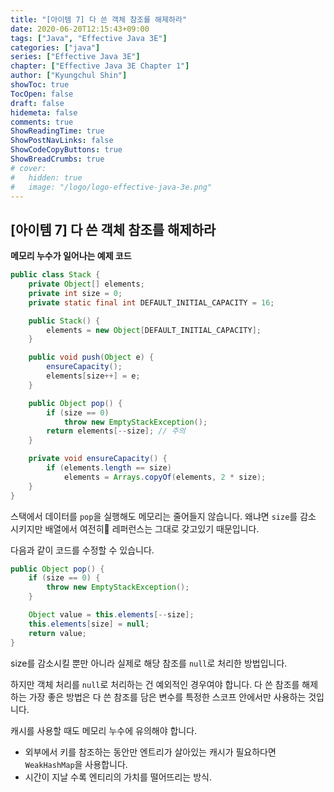 ```yaml
---
title: "[아이템 7] 다 쓴 객체 참조를 해제하라"
date: 2020-06-20T12:15:43+09:00
tags: ["Java", "Effective Java 3E"]
categories: ["java"]
series: ["Effective Java 3E"]
chapter: ["Effective Java 3E Chapter 1"]
author: ["Kyungchul Shin"]
showToc: true
TocOpen: false
draft: false
hidemeta: false
comments: true
ShowReadingTime: true
ShowPostNavLinks: false
ShowCodeCopyButtons: true
ShowBreadCrumbs: true
# cover:
#   hidden: true
#   image: "/logo/logo-effective-java-3e.png"
---
```

## [아이템 7] 다 쓴 객체 참조를 해제하라
**메모리 누수가 일어나는 예제 코드**
``` java
public class Stack {
    private Object[] elements;
    private int size = 0;
    private static final int DEFAULT_INITIAL_CAPACITY = 16;

    public Stack() {
        elements = new Object[DEFAULT_INITIAL_CAPACITY];
    }

    public void push(Object e) {
        ensureCapacity();
        elements[size++] = e; 
    }

    public Object pop() {
        if (size == 0)
            throw new EmptyStackException();
        return elements[--size]; // 주의
    }

    private void ensureCapacity() {
        if (elements.length == size)
            elements = Arrays.copyOf(elements, 2 * size);
    }
}
```
스택에서 데이터를 `pop`을 실행해도 메모리는 줄어들지 않습니다. 왜냐면 `size`를 감소 시키지만 배열에서 여전히 레퍼런스는 그대로 갖고있기 때문입니다.
   
다음과 같이 코드를 수정할 수 있습니다.
``` java
public Object pop() {
    if (size == 0) {
        throw new EmptyStackException();
    }

    Object value = this.elements[--size];
    this.elements[size] = null;
    return value;
}
```

size를 감소시킬 뿐만 아니라 실제로 해당 참조를 `null`로 처리한 방법입니다.
   
하지만 객체 처리를 `null`로 처리하는 건 예외적인 경우여야 합니다. 다 쓴 참조를 해제하는 가장 좋은 방법은 다 쓴 참조를 담은 변수를 특정한 스코프 안에서만 사용하는 것입니다.
      
캐시를 사용할 때도 메모리 누수에 유의해야 합니다. 
- 외부에서 키를 참조하는 동안만 엔트리가 살아있는 캐시가 필요하다면 `WeakHashMap`을 사용합니다.
- 시간이 지날 수록 엔티리의 가치를 떨어뜨리는 방식.


